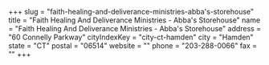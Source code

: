 +++
slug = "faith-healing-and-deliverance-ministries-abba's-storehouse"
title = "Faith Healing And Deliverance Ministries - Abba's Storehouse"
name = "Faith Healing And Deliverance Ministries - Abba's Storehouse"
address = "60 Connelly Parkway"
cityIndexKey = "city-ct-hamden"
city = "Hamden"
state = "CT"
postal = "06514"
website = ""
phone = "203-288-0066"
fax = ""
+++
